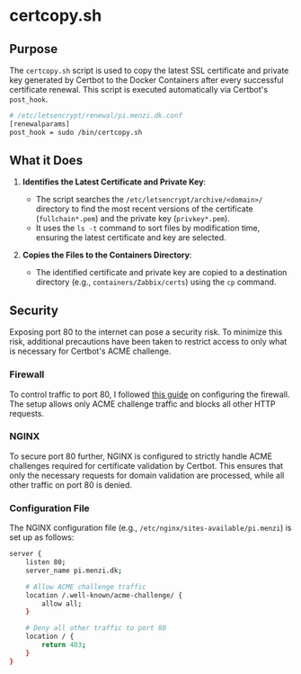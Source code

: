 # certcopy.sh

## Purpose
The `certcopy.sh` script is used to copy the latest SSL certificate and private key generated by Certbot to the Docker Containers after every successful certificate renewal. This script is executed automatically via Certbot's `post_hook`.
```sh
# /etc/letsencrypt/renewal/pi.menzi.dk.conf
[renewalparams]
post_hook = sudo /bin/certcopy.sh
```

## What it Does
1. **Identifies the Latest Certificate and Private Key**:
   - The script searches the `/etc/letsencrypt/archive/<domain>/` directory to find the most recent versions of the certificate (`fullchain*.pem`) and the private key (`privkey*.pem`).
   - It uses the `ls -t` command to sort files by modification time, ensuring the latest certificate and key are selected.

2. **Copies the Files to the Containers Directory**:
   - The identified certificate and private key are copied to a destination directory (e.g., `containers/Zabbix/certs`) using the `cp` command.



## Security
Exposing port 80 to the internet can pose a security risk. To minimize this risk, additional precautions have been taken to restrict access to only what is necessary for Certbot's ACME challenge.

### Firewall
To control traffic to port 80, I followed [this guide](https://community.fortinet.com/t5/FortiGate/Technical-Tip-How-to-allow-Let-s-Encrypt-traffic-through-the/ta-p/334464) on configuring the firewall. The setup allows only ACME challenge traffic and blocks all other HTTP requests.

### NGINX
To secure port 80 further, NGINX is configured to strictly handle ACME challenges required for certificate validation by Certbot. This ensures that only the necessary requests for domain validation are processed, while all other traffic on port 80 is denied.

### Configuration File
The NGINX configuration file (e.g., `/etc/nginx/sites-available/pi.menzi`) is set up as follows:
```sh
server {
    listen 80;
    server_name pi.menzi.dk;

    # Allow ACME challenge traffic
    location /.well-known/acme-challenge/ {
        allow all;
    }

    # Deny all other traffic to port 80
    location / {
        return 403;
    }
}
```
